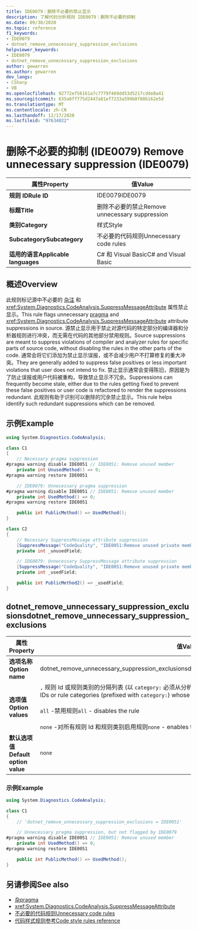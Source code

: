 ```yaml
---
title: IDE0079：删除不必要的禁止显示
description: 了解代码分析规则 IDE0079：删除不必要的抑制
ms.date: 09/30/2020
ms.topic: reference
f1_keywords:
- IDE0079
- dotnet_remove_unnecessary_suppression_exclusions
helpviewer_keywords:
- IDE0079
- dotnet_remove_unnecessary_suppression_exclusions
author: gewarren
ms.author: gewarren
dev_langs:
- CSharp
- VB
ms.openlocfilehash: 92772ef56161a7c7779f469dd53d5217cdde8a41
ms.sourcegitcommit: 635a0ff775d2447a81ef7233a599b8f88b162e5d
ms.translationtype: MT
ms.contentlocale: zh-CN
ms.lasthandoff: 12/17/2020
ms.locfileid: "97634022"
---
```

# <a name="remove-unnecessary-suppression-ide0079"></a><span data-ttu-id="03ee9-103">删除不必要的抑制 (IDE0079) </span><span class="sxs-lookup"><span data-stu-id="03ee9-103">Remove unnecessary suppression (IDE0079)</span></span>

|<span data-ttu-id="03ee9-104">属性</span><span class="sxs-lookup"><span data-stu-id="03ee9-104">Property</span></span>|<span data-ttu-id="03ee9-105">值</span><span class="sxs-lookup"><span data-stu-id="03ee9-105">Value</span></span>|
|-|-|
| <span data-ttu-id="03ee9-106">**规则 ID**</span><span class="sxs-lookup"><span data-stu-id="03ee9-106">**Rule ID**</span></span> | <span data-ttu-id="03ee9-107">IDE0079</span><span class="sxs-lookup"><span data-stu-id="03ee9-107">IDE0079</span></span> |
| <span data-ttu-id="03ee9-108">**标题**</span><span class="sxs-lookup"><span data-stu-id="03ee9-108">**Title**</span></span> | <span data-ttu-id="03ee9-109">删除不必要的禁止</span><span class="sxs-lookup"><span data-stu-id="03ee9-109">Remove unnecessary suppression</span></span> |
| <span data-ttu-id="03ee9-110">**类别**</span><span class="sxs-lookup"><span data-stu-id="03ee9-110">**Category**</span></span> | <span data-ttu-id="03ee9-111">样式</span><span class="sxs-lookup"><span data-stu-id="03ee9-111">Style</span></span> |
| <span data-ttu-id="03ee9-112">**Subcategory**</span><span class="sxs-lookup"><span data-stu-id="03ee9-112">**Subcategory**</span></span> | <span data-ttu-id="03ee9-113">不必要的代码规则</span><span class="sxs-lookup"><span data-stu-id="03ee9-113">Unnecessary code rules</span></span> |
| <span data-ttu-id="03ee9-114">**适用的语言**</span><span class="sxs-lookup"><span data-stu-id="03ee9-114">**Applicable languages**</span></span> | <span data-ttu-id="03ee9-115">C# 和 Visual Basic</span><span class="sxs-lookup"><span data-stu-id="03ee9-115">C# and Visual Basic</span></span> |

## <a name="overview"></a><span data-ttu-id="03ee9-116">概述</span><span class="sxs-lookup"><span data-stu-id="03ee9-116">Overview</span></span>

<span data-ttu-id="03ee9-117">此规则标记源中不必要的 [杂注](../../../csharp/language-reference/preprocessor-directives/preprocessor-pragma-warning.md) 和 <xref:System.Diagnostics.CodeAnalysis.SuppressMessageAttribute> 属性禁止显示。</span><span class="sxs-lookup"><span data-stu-id="03ee9-117">This rule flags unnecessary [pragma](../../../csharp/language-reference/preprocessor-directives/preprocessor-pragma-warning.md) and <xref:System.Diagnostics.CodeAnalysis.SuppressMessageAttribute> attribute suppressions in source.</span></span> <span data-ttu-id="03ee9-118">源禁止显示用于禁止对源代码的特定部分的编译器和分析器规则进行冲突，而无需在代码的其他部分禁用规则。</span><span class="sxs-lookup"><span data-stu-id="03ee9-118">Source suppressions are meant to suppress violations of compiler and analyzer rules for specific parts of source code, without disabling the rules in the other parts of the code.</span></span> <span data-ttu-id="03ee9-119">通常会将它们添加为禁止显示误报，或不会减少用户不打算修复的重大冲突。</span><span class="sxs-lookup"><span data-stu-id="03ee9-119">They are generally added to suppress false positives or less important violations that user does not intend to fix.</span></span> <span data-ttu-id="03ee9-120">禁止显示通常会变得陈旧，原因是为了防止误报或用户代码被重构，导致禁止显示不冗余。</span><span class="sxs-lookup"><span data-stu-id="03ee9-120">Suppressions can frequently become stale, either due to the rules getting fixed to prevent these false positives or user code is refactored to render the suppressions redundant.</span></span> <span data-ttu-id="03ee9-121">此规则有助于识别可以删除的冗余禁止显示。</span><span class="sxs-lookup"><span data-stu-id="03ee9-121">This rule helps identify such redundant suppressions which can be removed.</span></span>

## <a name="example"></a><span data-ttu-id="03ee9-122">示例</span><span class="sxs-lookup"><span data-stu-id="03ee9-122">Example</span></span>

```csharp
using System.Diagnostics.CodeAnalysis;

class C1
{
    // Necessary pragma suppression
#pragma warning disable IDE0051 // IDE0051: Remove unused member
    private int UnusedMethod() => 0;
#pragma warning restore IDE0051

    // IDE0079: Unnecessary pragma suppression
#pragma warning disable IDE0051 // IDE0051: Remove unused member
    private int UsedMethod() => 0;
#pragma warning restore IDE0051

    public int PublicMethod() => UsedMethod();
}

class C2
{
    // Necessary SuppressMessage attribute suppression
    [SuppressMessage("CodeQuality", "IDE0051:Remove unused private members", Justification = "<Pending>")]
    private int _unusedField;

    // IDE0079: Unnecessary SuppressMessage attribute suppression
    [SuppressMessage("CodeQuality", "IDE0051:Remove unused private members", Justification = "<Pending>")]
    private int _usedField;

    public int PublicMethod2() => _usedField;
}
```

## <a name="dotnet_remove_unnecessary_suppression_exclusions"></a><span data-ttu-id="03ee9-123">dotnet_remove_unnecessary_suppression_exclusions</span><span class="sxs-lookup"><span data-stu-id="03ee9-123">dotnet_remove_unnecessary_suppression_exclusions</span></span>

|<span data-ttu-id="03ee9-124">属性</span><span class="sxs-lookup"><span data-stu-id="03ee9-124">Property</span></span>|<span data-ttu-id="03ee9-125">值</span><span class="sxs-lookup"><span data-stu-id="03ee9-125">Value</span></span>|
|-|-|
| <span data-ttu-id="03ee9-126">**选项名称**</span><span class="sxs-lookup"><span data-stu-id="03ee9-126">**Option name**</span></span> | <span data-ttu-id="03ee9-127">dotnet_remove_unnecessary_suppression_exclusions</span><span class="sxs-lookup"><span data-stu-id="03ee9-127">dotnet_remove_unnecessary_suppression_exclusions</span></span>
| <span data-ttu-id="03ee9-128">**选项值**</span><span class="sxs-lookup"><span data-stu-id="03ee9-128">**Option values**</span></span> | <span data-ttu-id="03ee9-129">`,` 规则 Id 或规则类别的分隔列表 (以 `category:` 必须从分析中排除其禁止显示的) 为前缀</span><span class="sxs-lookup"><span data-stu-id="03ee9-129">`,` separated list of rule IDs or rule categories (prefixed with `category:`) whose suppressions must be excluded from analysis</span></span><br /><br /><span data-ttu-id="03ee9-130">`all` -禁用规则</span><span class="sxs-lookup"><span data-stu-id="03ee9-130">`all` - disables the rule</span></span><br /><br /><span data-ttu-id="03ee9-131">`none` -对所有规则 Id 和规则类别启用规则</span><span class="sxs-lookup"><span data-stu-id="03ee9-131">`none` - enables the rule for all rule IDs and rule categories</span></span> |
| <span data-ttu-id="03ee9-132">**默认选项值**</span><span class="sxs-lookup"><span data-stu-id="03ee9-132">**Default option value**</span></span> | `none` |

### <a name="example"></a><span data-ttu-id="03ee9-133">示例</span><span class="sxs-lookup"><span data-stu-id="03ee9-133">Example</span></span>

```csharp
using System.Diagnostics.CodeAnalysis;

class C1
{
    // 'dotnet_remove_unnecessary_suppression_exclusions = IDE0051'

    // Unnecessary pragma suppression, but not flagged by IDE0079
#pragma warning disable IDE0051 // IDE0051: Remove unused member
    private int UsedMethod() => 0;
#pragma warning restore IDE0051

    public int PublicMethod() => UsedMethod();
}
```

## <a name="see-also"></a><span data-ttu-id="03ee9-134">另请参阅</span><span class="sxs-lookup"><span data-stu-id="03ee9-134">See also</span></span>

- [<span data-ttu-id="03ee9-135">杂</span><span class="sxs-lookup"><span data-stu-id="03ee9-135">pragma</span></span>](../../../csharp/language-reference/preprocessor-directives/preprocessor-pragma-warning.md)
- <xref:System.Diagnostics.CodeAnalysis.SuppressMessageAttribute>
- [<span data-ttu-id="03ee9-136">不必要的代码规则</span><span class="sxs-lookup"><span data-stu-id="03ee9-136">Unnecessary code rules</span></span>](unnecessary-code-rules.md)
- [<span data-ttu-id="03ee9-137">代码样式规则参考</span><span class="sxs-lookup"><span data-stu-id="03ee9-137">Code style rules reference</span></span>](index.md)
